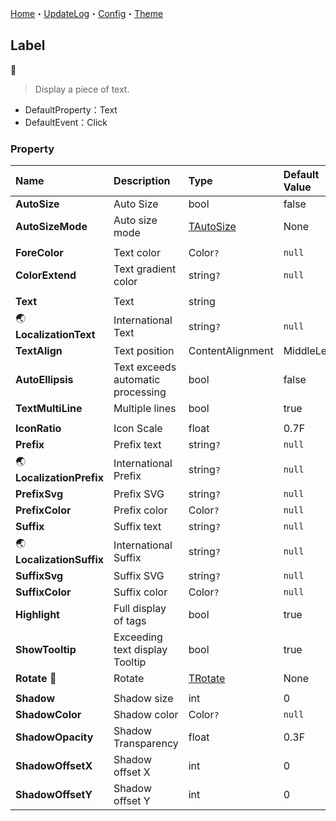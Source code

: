 [Home](../Home.md)・[UpdateLog](../UpdateLog.md)・[Config](../Config.md)・[Theme](../Theme.md)

## Label
👚

> Display a piece of text.

- DefaultProperty：Text
- DefaultEvent：Click

### Property

Name | Description | Type | Default Value |
:--|:--|:--|:--|
**AutoSize** | Auto Size | bool | false |
**AutoSizeMode** | Auto size mode | [TAutoSize](Enum.md#tautosize) | None |
||||
**ForeColor** | Text color | Color`?` | `null` |
**ColorExtend** | Text gradient color | string`?` | `null` |
||||
**Text** | Text | string ||
🌏 **LocalizationText** | International Text | string`?` | `null` |
**TextAlign** | Text position | ContentAlignment | MiddleLeft |
**AutoEllipsis** | Text exceeds automatic processing | bool | false |
**TextMultiLine** | Multiple lines | bool | true |
||||
**IconRatio** | Icon Scale | float | 0.7F |
**Prefix** | Prefix text | string`?` | `null` |
🌏 **LocalizationPrefix** | International Prefix | string`?` | `null` |
**PrefixSvg** | Prefix SVG | string`?` | `null` |
**PrefixColor** | Prefix color | Color`?` | `null` |
**Suffix** | Suffix text | string`?` | `null` |
🌏 **LocalizationSuffix** | International Suffix | string`?` | `null` |
**SuffixSvg** | Suffix SVG | string`?` | `null` |
**SuffixColor** | Suffix color | Color`?` | `null` |
**Highlight** | Full display of tags | bool | true |
**ShowTooltip** | Exceeding text display Tooltip | bool | true |
**Rotate** 🔴 | Rotate | [TRotate](Enum.md#trotate) | None |
||||
**Shadow** | Shadow size | int | 0 |
**ShadowColor** | Shadow color | Color`?` | `null` |
**ShadowOpacity** | Shadow Transparency | float | 0.3F |
**ShadowOffsetX** | Shadow offset X | int | 0 |
**ShadowOffsetY** | Shadow offset Y | int | 0 |